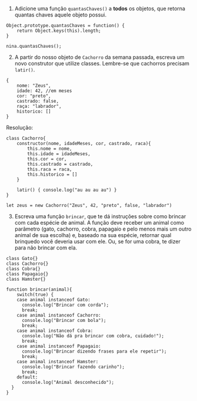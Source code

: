 1. Adicione uma função `quantasChaves()` a **todos** os objetos, que retorna quantas chaves aquele objeto possui.

```
Object.prototype.quantasChaves = function() {
    return Object.keys(this).length;
}

nina.quantasChaves();
```

2. A partir do nosso objeto de `Cachorro` da semana passada, escreva um novo construtor que utilize classes. Lembre-se que cachorros precisam `latir()`.
```
{
    nome: "Zeus",
    idade: 42, //em meses
    cor: "preto",
    castrado: false,
    raça: "labrador",
    historico: []
}
```

Resolução:
```
class Cachorro{
    constructor(nome, idadeMeses, cor, castrado, raca){
        this.nome = nome,
        this.idade = idadeMeses,
        this.cor = cor,
        this.castrado = castrado,
        this.raca = raca,
        this.historico = []
    }

    latir() { console.log("au au au au") }
}

let zeus = new Cachorro("Zeus", 42, "preto", false, "labrador")
```

3. Escreva uma função `brincar`, que te dá instruções sobre como brincar com cada espécie de animal. A função deve receber um animal como parâmetro (gato, cachorro, cobra, papagaio e pelo menos mais um outro animal de sua escolha) e, baseado na sua espécie, retornar qual brinquedo você deveria usar com ele. Ou, se for uma cobra, te dizer para não brincar com ela.

```
class Gato{}
class Cachorro{}
class Cobra{}
class Papagaio{}
class Hamster{}

function brincar(animal){
    switch(true) {
    case animal instanceof Gato:
      console.log("Brincar com corda");
      break;
    case animal instanceof Cachorro:
      console.log("Brincar com bola");
      break;
    case animal instanceof Cobra:
      console.log("Não dá pra brincar com cobra, cuidado!");
      break;
    case animal instanceof Papagaio:
      console.log("Brincar dizendo frases para ele repetir");
      break;
    case animal instanceof Hamster:
      console.log("Brincar fazendo carinho");
      break;
    default:
      console.log("Animal desconhecido");
  }
}
```